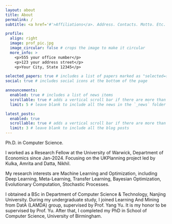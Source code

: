 ```yaml
---
layout: about
title: About
permalink: /
subtitle: <a href='#'>Affiliations</a>. Address. Contacts. Motto. Etc.

profile:
  align: right
  image: prof_pic.jpg
  image_circular: false # crops the image to make it circular
  more_info: >
    <p>555 your office number</p>
    <p>123 your address street</p>
    <p>Your City, State 12345</p>

selected_papers: true # includes a list of papers marked as "selected={true}"
social: true # includes social icons at the bottom of the page

announcements:
  enabled: true # includes a list of news items
  scrollable: true # adds a vertical scroll bar if there are more than 3 news items
  limit: 5 # leave blank to include all the news in the `_news` folder

latest_posts:
  enabled: true
  scrollable: true # adds a vertical scroll bar if there are more than 3 new posts items
  limit: 3 # leave blank to include all the blog posts
---
```


[//]: # "Tell the world about yourself. Link to your favorite [subreddit](http://reddit.com). You can put a picture in, too. The code is already in, just name your picture `prof_pic.jpg` and put it in the `img/` folder."
Ph.D. in Computer Science. 

I worked as a Research Fellow at the University of Warwick, Department of Economics since Jan-2024. 
Focusing on the UKPlanning project led by Kulka, Amrita and Datta, Nikhil.

[//]: # "From June-2017 I have been a PhD student at the School of Computer Science, University of Birmingham, contributing to the UKRI Turing AI Acceleration Fellowship project “Rigorous Time-Complexity Analysis of Coevolutionary Algorithms” (project page), led by Professor Per Kristian Lehre. I am fortunate to be supervised by Professor Lehre."

My research interests are Machine Learning and Optimization, including 
Deep Learning, Meta-Learning, Transfer Learning, 
Bayesian Optimization, Evolutionary Computation, 
Stochastic Processes. 

I obtained a BSc in Department of Computer Science & Technology, Nanjing University. 
During my undergraduate study, I joined Learning And Mining from DatA (LAMDA) group, supervised by Prof. Yang Yu. It is my honor to be supervised by Prof. Yu.
After that, I completed my PhD in School of Computer Science, University of Birmingham.

[//]: # "Put your address / P.O. box / other info right below your picture. You can also disable any of these elements by editing `profile` property of the YAML header of your `_pages/about.md`. Edit `_bibliography/papers.bib` and Jekyll will render your [publications page](/al-folio/publications/) automatically."

[//]: # "Link to your social media connections, too. This theme is set up to use [Font Awesome icons](https://fontawesome.com/) and [Academicons](https://jpswalsh.github.io/academicons/), like the ones below. Add your Facebook, Twitter, LinkedIn, Google Scholar, or just disable all of them."
